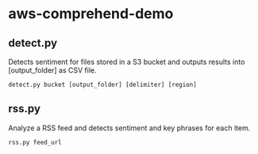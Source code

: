# aws-comprehend-demo

## detect.py
Detects sentiment for files stored in a S3 bucket and outputs results into [output_folder] as CSV file.
```
detect.py bucket [output_folder] [delimiter] [region]
```

## rss.py
Analyze a RSS feed and detects sentiment and key phrases for each item.
```
rss.py feed_url
```
